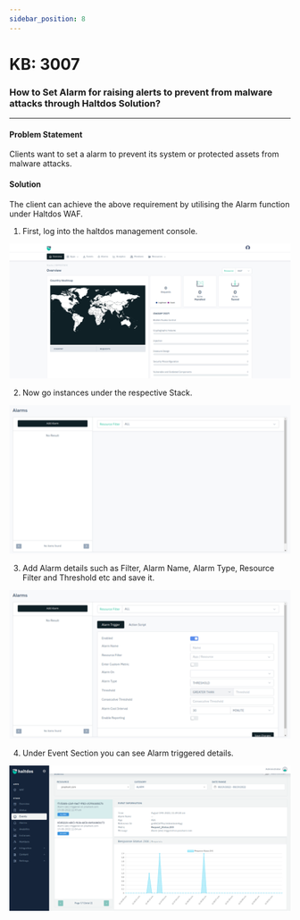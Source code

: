 ```yaml
---
sidebar_position: 8
---
```


# KB: 3007

### How to Set Alarm for raising alerts to prevent from malware attacks through Haltdos Solution?
---

#### Problem Statement

Clients want to set a alarm to prevent its system or protected assets from malware attacks.

#### Solution

The client can achieve the above requirement by utilising the Alarm function under Haltdos WAF.

1. First, log into the haltdos management console.

![alarm](/img/platform/v8/kb/kb_3007_overview.png)

2. Now go instances under the respective Stack.

![alarm](/img/platform/v8/kb/kb_3007_alarms.png)

3. Add Alarm details such as Filter, Alarm Name, Alarm Type, Resource Filter and Threshold etc and save it.

![alarm](/img/platform/v8/kb/kb_3007_alarm_conf.png)

4. Under Event Section  you can see Alarm triggered details.

![alarm](/img/platform/v6/kb/alarm4.png)

